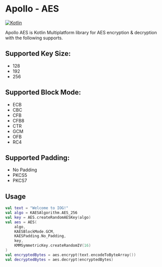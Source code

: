 # Apollo - AES
[![Kotlin](https://img.shields.io/badge/kotlin-1.7.21-blue.svg?logo=kotlin)](http://kotlinlang.org)

Apollo AES is Kotlin Multiplatform library for AES encryption & decryption with the following supports.

## Supported Key Size:

- 128
- 192
- 256

## Supported Block Mode:

- ECB
- CBC
- CFB
- CFB8
- CTR
- GCM
- OFB
- RC4

## Supported Padding:

- No Padding
- PKCS5
- PKCS7

## Usage
```kotlin
val text = "Welcome to IOG!"
val algo = KAESAlgorithm.AES_256
val key = AES.createRandomAESKey(algo)
val aes = AES(
    algo,
    KAESBlockMode.GCM,
    KAESPadding.No_Padding,
    key,
    KMMSymmetricKey.createRandomIV(16)
)
val encryptedBytes = aes.encrypt(text.encodeToByteArray())
val decryptedBytes = aes.decrypt(encryptedBytes)
```